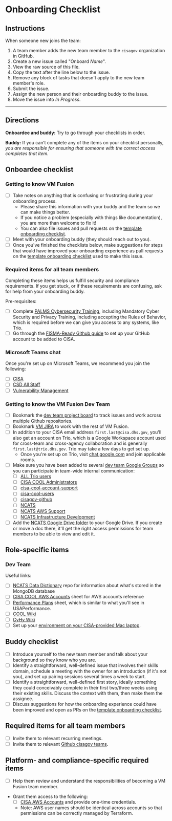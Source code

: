 # Onboarding Checklist #

## Instructions ##

When someone new joins the team:

1. A team member adds the new team member to the `cisagov` organization in
GitHub.
1. Create a new issue called "Onboard _Name_".
1. View the raw source of this file.
1. Copy the text after the line below to the issue.
1. Remove any block of tasks that doesn't apply to the new team member's role.
1. Submit the issue.
1. Assign the new person and their onboarding buddy to the issue.
1. Move the issue into _In Progress_.

---

## Directions ##

**Onboardee and buddy:** Try to go through your checklists in order.

**Buddy:** If you can’t complete any of the items on your checklist
personally, _you are responsible for ensuring that someone with the
correct access completes that item._

## Onboardee checklist ##

### Getting to know VM Fusion ###

- [ ] Take notes on anything that is confusing or frustrating during your
onboarding process.
  - Please share this information with your buddy and the team so we can
  make things better.
  - If you notice a problem (especially with things like documentation), you
  are more than welcome to fix it!
  - You can also file issues and pull requests on the [template onboarding checklist].
- [ ] Meet with your onboarding buddy (they should reach out to you).
- [ ] Once you've finished the checklists below, make suggestions for steps
that would have improved your onboarding experience as pull requests on the
[template onboarding checklist] used to make this issue.

### Required items for all team members ###

Completing these items helps us fulfill security and compliance requirements.
If you get stuck, or if these requirements are confusing, ask for help from
your onboarding buddy.

Pre-requisites:

- [ ] Complete [PALMS Cybersecurity Training](https://etms.hq.dhs.gov),
including Mandatory Cyber Security and Privacy Training, including accepting
the Rules of Behavior, which is required before we can give you access to any
systems, like Trio.
- [ ] Go through the [FISMA-Ready Github guide](https://github.com/fisma-ready/github)
to set up your GitHub account to be added to CISA.

### Microsoft Teams chat ###

Once you're set up on Microsoft Teams, we recommend you join the following:

- [ ] [CISA](https://teams.microsoft.com/l/team/19%3aa40fd338ea7a45de994a7c7ce9671fd4%40thread.skype/conversations?groupId=8c6c0b00-7244-46e1-bef9-76ce2a1906f5&tenantId=3ccde76c-946d-4a12-bb7a-fc9d0842354a)
- [ ] [CSD All Staff](https://teams.microsoft.com/l/team/19%3a65f1c4b58edf4246995ae3fa732767ee%40thread.skype/conversations?groupId=6dfc3f23-3a49-44ce-ad37-6c7a9d8fb0aa&tenantId=3ccde76c-946d-4a12-bb7a-fc9d0842354a)
- [ ] [Vulnerability Management](https://teams.microsoft.com/l/team/19%3a2161749c8eb94adeb31480e298f3b532%40thread.skype/conversations?groupId=61e939a6-2165-4085-a26e-decae97d1471&tenantId=3ccde76c-946d-4a12-bb7a-fc9d0842354a)

### Getting to know the VM Fusion Dev Team ###

- [ ] Bookmark the [dev team project board] to track issues and work across
multiple Github repositories.
- [ ] Bookmark [VM JIRA] to work with the rest of VM Fusion.
- [ ] In addition to your CISA email address `first.last@cisa.dhs.gov`, you'll
also get an account on Trio, which is a Google Workspace account used for
cross-team and cross-agency collaboration and is generally
`first.last@trio.dhs.gov`. Trio may take a few days to get set up.
  - Once you're set up on Trio, visit
  [chat.google.com](https://chat.google.com) and join applicable rooms.
- [ ] Make sure you have been added to several [dev team Google Groups] so you
can participate in team-wide internal communication:
  - [ ] [ALL Trio users](https://groups.google.com/a/beta.dhs.gov/d/forum/all)
  - [ ] [CISA COOL Administrators](https://groups.google.com/a/trio.dhs.gov/forum/#!forum/cisa-cool-group)
  - [ ] [cisa-cool-account-support](https://groups.google.com/a/trio.dhs.gov/d/forum/cisa-cool-account-support-group)
  - [ ] [cisa-cool-users](https://groups.google.com/a/trio.dhs.gov/d/forum/cisa-cool-users-group)
  - [ ] [cisagov-github](https://groups.google.com/a/trio.dhs.gov/forum/#!forum/cisagov-github-group)
  - [ ] [NCATS](https://groups.google.com/a/beta.dhs.gov/d/forum/ncats)
  - [ ] [NCATS AWS Support](https://groups.google.com/a/beta.dhs.gov/d/forum/ncats-aws-support)
  - [ ] [NCATS Infrastructure Development](https://groups.google.com/a/beta.dhs.gov/d/forum/ncats-dev)
- [ ] Add the [NCATS Google Drive folder] to your Google Drive. If you create
or move a doc there, it'll get the right access permissions for team members
to be able to view and edit it.

## Role-specific items ##

### Dev Team ###

Useful links:

- [ ] [NCATS Data Dictionary](https://github.com/cisagov/ncats-data-dictionary)
repo for information about what's stored in the MongoDB database
- [ ] [CISA COOL AWS Accounts](https://docs.google.com/spreadsheets/d/1It0FIlG7ZxTwrRV-zVYUAMw18L6ZstQiAYT7vGYf5VE/edit#gid=2069139012)
sheet for AWS accounts reference
- [ ] [Performance Plans](https://docs.google.com/spreadsheets/d/1UaGI8u70CXOGBtvJFQ85vCkPbqyDh5PVws0Xu893piw/edit?ts=5e558417&pli=1#gid=474573185)
sheet, which is similar to what you'll see in USAPerformance.
- [ ] [COOL Wiki](https://github.com/cisagov/cool-system/wiki/)
- [ ] [CyHy Wiki](https://github.com/cisagov/cyhy-system/wiki/)
- [ ] Set up your [environment on your CISA-provided Mac laptop](/dev_envs/mac-env-setup.md).

## Buddy checklist ##

- [ ] Introduce yourself to the new team member and talk about your
background so they know who you are.
- [ ] Identify a straightforward, well-defined issue that involves
their skills domain, schedule a meeting with the owner for an introduction (if
it's not you), and set up pairing sessions several times a week to start.
- [ ] Identify a straightforward, well-defined first story, ideally something
they could conceivably complete in their first two/three weeks using their
existing skills. Discuss the context with them, then make them the assignee.
- [ ] Discuss suggestions for how the onboarding experience could have been
improved and open as PRs on the [template onboarding checklist].

## Required items for all team members ##

- [ ] Invite them to relevant recurring meetings.
- [ ] Invite them to relevant [Github cisagov teams](https://github.com/orgs/cisagov/teams/).

## Platform- and compliance-specific required items ##

- [ ] Help them review and understand the responsibilities of becoming a
VM Fusion team member.
- Grant them access to the following:
  - [ ] [CISA AWS Accounts](https://docs.google.com/spreadsheets/d/1It0FIlG7ZxTwrRV-zVYUAMw18L6ZstQiAYT7vGYf5VE/edit#gid=2069139012)
  and provide one-time credentials.
  - Note: AWS user names should be identical across accounts so that
  permissions can be correctly managed by Terraform.

<!-- Links for use throughout the checklist -->
[template onboarding checklist]: https://github.com/cisagov/development-guide/blob/master/onboarding-checklist.md
[NCATS Google Drive folder]: https://drive.google.com/drive/folders/0APw76nbCAmzuUk9PVA
[VM JIRA]: https://jira.ncats.cyber.dhs.gov/secure/Dashboard.jspa

<!-- dev team -->
[dev team project board]: https://app.zenhub.com/workspaces/vm-bizops-dev-5e596691c12d3435405dfaf3/board
[dev team Google Groups]: https://groups.google.com/a/trio.dhs.gov/forum/#!myforums
